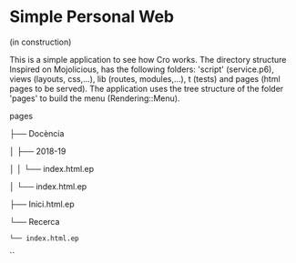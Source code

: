 # Simple Personal Web

(in construction)

This is a simple application to see how Cro works. The directory structure Inspired on Mojolicious, has the following folders: 'script' (service.p6), views (layouts, css,...), lib (routes, modules,...), t (tests) and pages (html pages to be served).  The application uses the tree structure of the folder 'pages' to build the menu (Rendering::Menu). 

pages

├── Docència

│   ├── 2018-19

│   │   └── index.html.ep

│   └── index.html.ep

├── Inici.html.ep

└── Recerca

    └── index.html.ep

``
